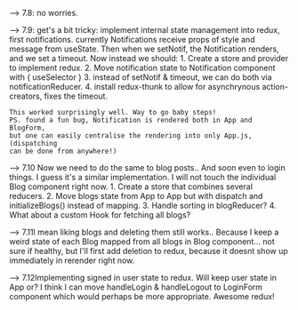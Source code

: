 --> 7.8: no worries.


--> 7.9: get's a bit tricky:
	implement internal state management into redux, first notifications.
	currently Notifications receive props of style and message from useState.
	Then when we setNotif, the Notification renders, and we set a timeout.
	Now instead we should: 
	1. Create a store and provider to implement redux.
	2. Move notification state to Notification component with { useSelector }
	3. instead of setNotif & timeout, we can do both via notificationReducer.
	4. install redux-thunk to allow for asynchrynous action-creators, fixes the timeout.
	
	This worked surprisingly well. Way to go baby steps!
	PS. found a fun bug, Notification is rendered both in App and BlogForm, 
	but one can easily centralise the rendering into only App.js, (dispatching
	can be done from anywhere!)

--> 7.10 Now we need to do the same to blog posts.. And soon even to login things.
	I guess it's a similar implementation. I will not touch the individual Blog component right now.
	1. Create a store that combines several reducers.
	2. Move blogs state from App to App but with dispatch and initializeBlogs() 
	   instead of mapping. 
	3. Handle sorting in blogReducer?
	4. What about a custom Hook for fetching all blogs?

--> 7.11I mean liking blogs and deleting them still works.. Because I keep a weird
	state of each Blog mapped from all blogs in Blog component...
	not sure if healthy, but I'll first add deletion to redux, because it
	doesnt show up immediately in rerender right now.

--> 7.12Implementing signed in user state to redux. Will keep user state in App
	or? I think I can move handleLogin & handleLogout to LoginForm component
	which would perhaps be more appropriate. Awesome redux!



